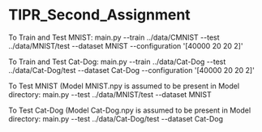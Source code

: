 # TIPR_Second_Assignment

To Train and Test MNIST: main.py --train ../data/CMNIST --test ../data/MNIST/test --dataset MNIST --configuration '[40000 20 20 2]'
   
To Train and Test Cat-Dog: main.py --train ../data/Cat-Dog --test ../data/Cat-Dog/test --dataset Cat-Dog --configuration '[40000 20 20 2]'

To Test MNIST (Model MNIST.npy is assumed to be present in Model directory:
        main.py --test ../data/MNIST/test --dataset MNIST
        
To Test Cat-Dog (Model Cat-Dog.npy is assumed to be present in Model directory:
        main.py --test ../data/Cat-Dog/test --dataset Cat-Dog
